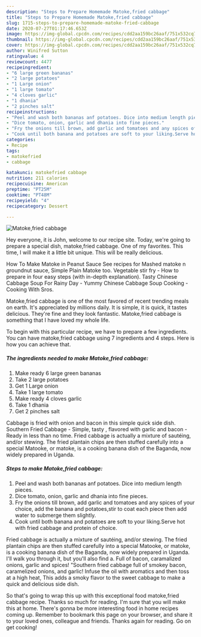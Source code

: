 ```yaml
---
description: "Steps to Prepare Homemade Matoke,fried cabbage"
title: "Steps to Prepare Homemade Matoke,fried cabbage"
slug: 1715-steps-to-prepare-homemade-matoke-fried-cabbage
date: 2020-07-27T01:17:46.653Z
image: https://img-global.cpcdn.com/recipes/cdd2aa159bc26aaf/751x532cq70/matokefried-cabbage-recipe-main-photo.jpg
thumbnail: https://img-global.cpcdn.com/recipes/cdd2aa159bc26aaf/751x532cq70/matokefried-cabbage-recipe-main-photo.jpg
cover: https://img-global.cpcdn.com/recipes/cdd2aa159bc26aaf/751x532cq70/matokefried-cabbage-recipe-main-photo.jpg
author: Winifred Sutton
ratingvalue: 4
reviewcount: 4477
recipeingredient:
- "6 large green bananas"
- "2 large potatoes"
- "1 Large onion"
- "1 large tomato"
- "4 cloves garlic"
- "1 dhania"
- "2 pinches salt"
recipeinstructions:
- "Peel and wash both bananas anf potatoes. Dice into medium length pieces."
- "Dice tomato, onion, garlic and dhania into fine pieces."
- "Fry the onions till brown, add garlic and tomatoes and any spices of your choice, add the banana and potatoes,stir to coat each piece then add water to submerge them slightly."
- "Cook until both banana and potatoes are soft to your liking.Serve hot with fried cabbage and protein of choice."
categories:
- Recipe
tags:
- matokefried
- cabbage

katakunci: matokefried cabbage 
nutrition: 211 calories
recipecuisine: American
preptime: "PT25M"
cooktime: "PT48M"
recipeyield: "4"
recipecategory: Dessert

---
```



![Matoke,fried cabbage](https://img-global.cpcdn.com/recipes/cdd2aa159bc26aaf/751x532cq70/matokefried-cabbage-recipe-main-photo.jpg)

Hey everyone, it is John, welcome to our recipe site. Today, we're going to prepare a special dish, matoke,fried cabbage. One of my favorites. This time, I will make it a little bit unique. This will be really delicious.

How To Make Matoke in Peanut Sauce See recipes for Mashed matoke n groundnut sauce, Simple Plain Matoke too. Vegetable stir fry - How to prepare in four easy steps (with in-depth explanation). Tasty Chinese Cabbage Soup For Rainy Day - Yummy Chinese Cabbage Soup Cooking - Cooking With Sros.

Matoke,fried cabbage is one of the most favored of recent trending meals on earth. It's appreciated by millions daily. It is simple, it is quick, it tastes delicious. They're fine and they look fantastic. Matoke,fried cabbage is something that I have loved my whole life.


To begin with this particular recipe, we have to prepare a few ingredients. You can have matoke,fried cabbage using 7 ingredients and 4 steps. Here is how you can achieve that.

<!--inarticleads1-->

##### The ingredients needed to make Matoke,fried cabbage:

1. Make ready 6 large green bananas
1. Take 2 large potatoes
1. Get 1 Large onion
1. Take 1 large tomato
1. Make ready 4 cloves garlic
1. Take 1 dhania
1. Get 2 pinches salt


Cabbage is fried with onion and bacon in this simple quick side dish. Southern Fried Cabbage - Simple, tasty , flavored with garlic and bacon -Ready in less than no time. Fried cabbage is actually a mixture of sautéing, and/or stewing. The fried plantain chips are then stuffed carefully into a special Matooke, or matoke, is a cooking banana dish of the Baganda, now widely prepared in Uganda. 

<!--inarticleads2-->

##### Steps to make Matoke,fried cabbage:

1. Peel and wash both bananas anf potatoes. Dice into medium length pieces.
1. Dice tomato, onion, garlic and dhania into fine pieces.
1. Fry the onions till brown, add garlic and tomatoes and any spices of your choice, add the banana and potatoes,stir to coat each piece then add water to submerge them slightly.
1. Cook until both banana and potatoes are soft to your liking.Serve hot with fried cabbage and protein of choice.


Fried cabbage is actually a mixture of sautéing, and/or stewing. The fried plantain chips are then stuffed carefully into a special Matooke, or matoke, is a cooking banana dish of the Baganda, now widely prepared in Uganda. I&#39;ll walk you through it, but you&#39;ll also find a. Full of bacon, caramalized onions, garlic and spices! &#34;Southern fried cabbage full of smokey bacon, caramelized onions, and garlic! Infuse the oil with aromatics and then toss at a high heat, This adds a smoky flavor to the sweet cabbage to make a quick and delicious side dish. 

So that's going to wrap this up with this exceptional food matoke,fried cabbage recipe. Thanks so much for reading. I'm sure that you will make this at home. There's gonna be more interesting food in home recipes coming up. Remember to bookmark this page on your browser, and share it to your loved ones, colleague and friends. Thanks again for reading. Go on get cooking!
